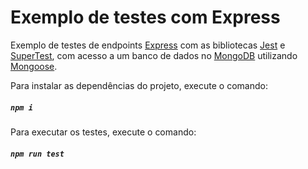 # Exemplo de testes com Express

Exemplo de testes de endpoints [Express](https://expressjs.com) com as bibliotecas [Jest](https://jestjs.io) e [SuperTest](https://www.npmjs.com/package/supertest), com acesso a um banco de dados no [MongoDB](https://mongodb.com) utilizando [Mongoose](https://mongoosejs.com).

Para instalar as dependências do projeto, execute o comando:

##### `npm i`

Para executar os testes, execute o comando:

##### `npm run test`
